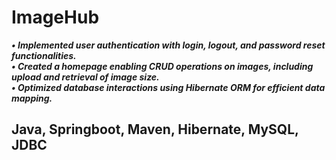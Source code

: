 # ImageHub
***• Implemented user authentication with login, logout, and password reset functionalities.*** <br />
***• Created a homepage enabling CRUD operations on images, including upload and retrieval of image size.*** <br />
***• Optimized database interactions using Hibernate ORM for efficient data mapping.*** <br />
## Java, Springboot, Maven, Hibernate, MySQL, JDBC
